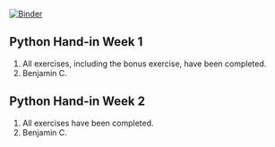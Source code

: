 [![Binder](https://mybinder.org/badge_logo.svg)](https://mybinder.org/v2/gh/KingBendico/python_handin/HEAD)
## Python Hand-in Week 1

1. All exercises, including the bonus exercise, have been completed.
2. Benjamin C.

## Python Hand-in Week 2

1. All exercises have been completed.
2. Benjamin C.





